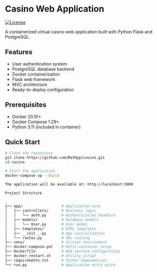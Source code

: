 # Casino Web Application

[![License](https://img.shields.io/badge/License-MIT-blue.svg)](https://opensource.org/licenses/MIT)

A containerized virtual casino web application built with Python Flask and PostgreSQL.

## Features

- User authentication system
- PostgreSQL database backend
- Docker containerization
- Flask web framework
- MVC architecture
- Ready-to-deploy configuration

## Prerequisites

- Docker 20.10+
- Docker Compose 1.29+
- Python 3.11 (included in container)

## Quick Start

```bash
# Clone the repository
git clone https://github.com/MatHyp/casino.git
cd casino

# Start the application
docker-compose up --build

The application will be available at: http://localhost:5000

Project Structure

.
├── app/                  # Application core
│   ├── controllers/      # Business logic
│   │   └── auth.py       # Authentication handlers
│   ├── models/           # Database models
│   │   └── User.py       # User model
│   ├── templates/        # HTML templates
│   ├── __init__.py       # App initialization
│   └── routes.py         # URL routing
├── venv/                 # Virtual environment
├── docker-compose.yml    # Multi-container setup
├── Dockerfile            # Web service configuration
├── docker_restart.sh     # Utility script
├── requirements.txt      # Python dependencies
└── run.py                # Application entry point
